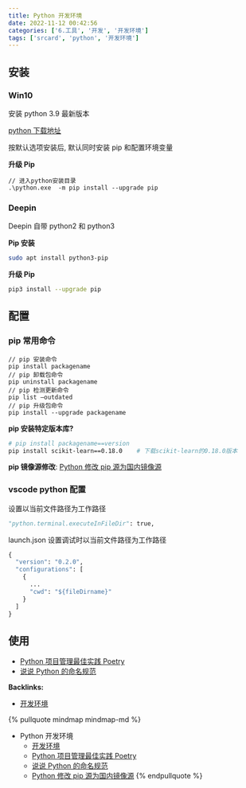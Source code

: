 ```yaml
---
title: Python 开发环境
date: 2022-11-12 00:42:56
categories: ['6.工具', '开发', '开发环境']
tags: ['srcard', 'python', '开发环境']
---
```

  
  
## 安装

  
  
### Win10

安装 python 3.9 最新版本

 [python 下载地址](https://www.python.org/downloads/)

按默认选项安装后, 默认同时安装 pip 和配置环境变量
 
**升级 Pip**
  
```node
// 进入python安装目录
.\python.exe  -m pip install --upgrade pip
```
<!--SR:!2027-10-31,1190,250-->
  
  
### Deepin

Deepin 自带 python2 和 python3

**Pip 安装**
```sh
sudo apt install python3-pip
```

**升级 Pip**
  
```sh
pip3 install --upgrade pip
```
<!--SR:!2027-02-23,1040,250-->
  
  
## 配置

  
  
### pip 常用命令

  
```node
// pip 安装命令
pip install packagename
// pip 卸载包命令
pip uninstall packagename
// pip 检测更新命令
pip list –outdated
// pip 升级包命令
pip install --upgrade packagename  
```
<!--SR:!2024-10-14,523,250-->

**pip 安装特定版本库?**
  
```sh
# pip install packagename==version
pip install scikit-learn==0.18.0	# 下载scikit-learn的0.18.0版本
```
<!--SR:!2026-07-31,810,230-->

**pip 镜像源修改**: [Python 修改 pip 源为国内镜像源](../6247ea938466aa6cf2f4294b94f808293af8326b)
  
  
### vscode python 配置

设置以当前文件路径为工作路径
  
```python
"python.terminal.executeInFileDir": true,
```
<!--SR:!2027-05-14,1088,250-->

launch.json 设置调试时以当前文件路径为工作路径
  
```python
{
  "version": "0.2.0",
  "configurations": [
    {
      ...
      "cwd": "${fileDirname}"
    }
  ]
}
```
<!--SR:!2026-07-24,910,250-->
  
  
## 使用

- [Python 项目管理最佳实践 Poetry](../c2aa9ce5b53296bdbf24749de59d8daea028f787)
- [说说 Python 的命名规范](../a1dcb051cc7db83c41b918e5988ea92fe6151d29)


**Backlinks:**

- [开发环境](../8ed3626f24d1fafe372135071b6d2bc66a7b7436)

{% pullquote mindmap mindmap-md %}
- Python 开发环境
  - [开发环境](../8ed3626f24d1fafe372135071b6d2bc66a7b7436)
  - [Python 项目管理最佳实践 Poetry](../c2aa9ce5b53296bdbf24749de59d8daea028f787)
  - [说说 Python 的命名规范](../a1dcb051cc7db83c41b918e5988ea92fe6151d29)
  - [Python 修改 pip 源为国内镜像源](../6247ea938466aa6cf2f4294b94f808293af8326b)
{% endpullquote %}
